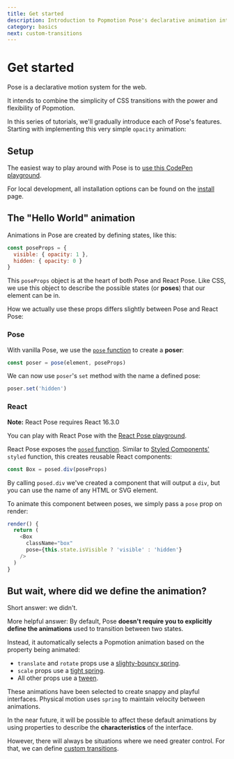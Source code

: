 ```yaml
---
title: Get started
description: Introduction to Popmotion Pose's declarative animation interface
category: basics
next: custom-transitions
---
```


# Get started

Pose is a declarative motion system for the web.

It intends to combine the simplicity of CSS transitions with the power and flexibility of Popmotion.

In this series of tutorials, we'll gradually introduce each of Pose's features. Starting with implementing this very simple `opacity` animation:

<CodePen id="LdOpaN" />

## Setup

The easiest way to play around with Pose is to [use this CodePen playground](https://codepen.io/popmotion/pen/bvqJbV?editors=0010).

For local development, all installation options can be found on the [install](/pose/learn/install) page.

## The "Hello World" animation

Animations in Pose are created by defining states, like this:

```javascript
const poseProps = {
  visible: { opacity: 1 },
  hidden: { opacity: 0 }
}
```

This `poseProps` object is at the heart of both Pose and React Pose. Like CSS, we use this object to describe the possible states (or **poses**) that our element can be in.

How we actually use these props differs slightly between Pose and React Pose:

### Pose

With vanilla Pose, we use the [`pose` function](/pose/api/pose) to create a **poser**:

```javascript
const poser = pose(element, poseProps)
```

We can now use `poser`'s `set` method with the name a defined pose:

```javascript
poser.set('hidden')
```

### React

**Note:** React Pose requires React 16.3.0

You can play with React Pose with the [React Pose playground](https://codepen.io/popmotion/pen/mxmrPZ?editors=0010).

React Pose exposes the [`posed` function](/pose/api/posed). Similar to [Styled Components'](https://styled-components.com) `styled` function, this creates reusable React components:

```javascript
const Box = posed.div(poseProps)
```

By calling `posed.div` we've created a component that will output a `div`, but you can use the name of any HTML or SVG element.

To animate this component between poses, we simply pass a `pose` prop on render:

```javascript
render() {
  return (
    <Box
      className="box"
      pose={this.state.isVisible ? 'visible' : 'hidden'}
    />
  )
}
```

## But wait, where did we define the animation?

Short answer: we didn't.

More helpful answer: By default, Pose **doesn't require you to explicitly define the animations** used to transition between two states.

Instead, it automatically selects a Popmotion animation based on the property being animated:

- `translate` and `rotate` props use a [slighty-bouncy spring](/api/spring).
- `scale` props use a [tight spring](/api/spring).
- All other props use a [tween](/api/tween).

These animations have been selected to create snappy and playful interfaces. Physical motion uses `spring` to maintain velocity between animations.

In the near future, it will be possible to affect these default animations by using properties to describe the **characteristics** of the interface.

However, there will always be situations where we need greater control. For that, we can define [custom transitions](/pose/learn/custom-transitions).